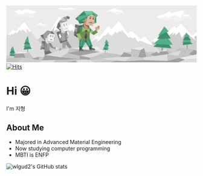 ![ENFP](README.assets/diplomats_Campaigner_ENFP_personality_header.svg)
[![Hits](https://hits.seeyoufarm.com/api/count/incr/badge.svg?url=https%3A%2F%2Fgithub.com%2Fwlgud2&count_bg=%236FB0FF&title_bg=%233882D7&icon=&icon_color=%23E7E7E7&title=hits&edge_flat=false)](https://hits.seeyoufarm.com)

# Hi :grinning:
I'm 지형

## About Me
- Majored in Advanced Material Engineering
- Now studying computer programming
- MBTI is ENFP

![wlgud2's GitHub stats](https://github-readme-stats.vercel.app/api?username=wlgud2&show_icons=true&theme=onedark)

